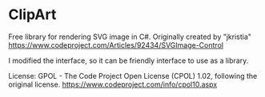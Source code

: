 # ClipArt
Free library for rendering SVG image in C#.
Originally created by "jkristia"
https://www.codeproject.com/Articles/92434/SVGImage-Control

I modified the interface, so it can be friendly interface to use as a library.

License:
GPOL - The Code Project Open License (CPOL) 1.02, following the original license.
https://www.codeproject.com/info/cpol10.aspx
